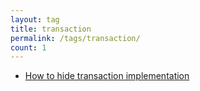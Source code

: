 ```yaml
---
layout: tag
title: transaction
permalink: /tags/transaction/
count: 1
---
```


- [How to hide transaction implementation](https://icreated.co/java/lambda/transaction/idempiere/2023/06/24/how-to-hide-transaction-impl.html)

